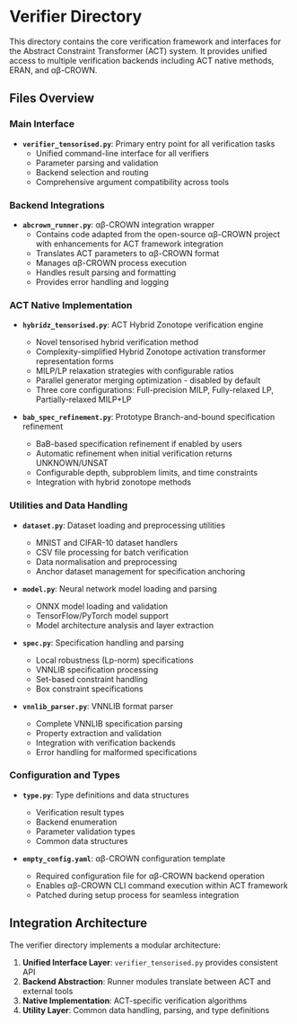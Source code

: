 # Verifier Directory

This directory contains the core verification framework and interfaces for the Abstract Constraint Transformer (ACT) system. It provides unified access to multiple verification backends including ACT native methods, ERAN, and αβ-CROWN.

## Files Overview

### Main Interface
- **`verifier_tensorised.py`**: Primary entry point for all verification tasks
  - Unified command-line interface for all verifiers
  - Parameter parsing and validation
  - Backend selection and routing
  - Comprehensive argument compatibility across tools

### Backend Integrations
- **`abcrown_runner.py`**: αβ-CROWN integration wrapper
  - Contains code adapted from the open-source αβ-CROWN project with enhancements for ACT framework integration
  - Translates ACT parameters to αβ-CROWN format
  - Manages αβ-CROWN process execution
  - Handles result parsing and formatting
  - Provides error handling and logging

### ACT Native Implementation
- **`hybridz_tensorised.py`**: ACT Hybrid Zonotope verification engine
  - Novel tensorised hybrid verification method
  - Complexity-simplified Hybrid Zonotope activation transformer representation forms
  - MILP/LP relaxation strategies with configurable ratios
  - Parallel generator merging optimization - disabled by default
  - Three core configurations: Full-precision MILP, Fully-relaxed LP, Partially-relaxed MILP+LP

- **`bab_spec_refinement.py`**: Prototype Branch-and-bound specification refinement
  - BaB-based specification refinement if enabled by users
  - Automatic refinement when initial verification returns UNKNOWN/UNSAT
  - Configurable depth, subproblem limits, and time constraints
  - Integration with hybrid zonotope methods

### Utilities and Data Handling
- **`dataset.py`**: Dataset loading and preprocessing utilities
  - MNIST and CIFAR-10 dataset handlers
  - CSV file processing for batch verification
  - Data normalisation and preprocessing
  - Anchor dataset management for specification anchoring

- **`model.py`**: Neural network model loading and parsing
  - ONNX model loading and validation
  - TensorFlow/PyTorch model support
  - Model architecture analysis and layer extraction

- **`spec.py`**: Specification handling and parsing
  - Local robustness (Lp-norm) specifications
  - VNNLIB specification processing
  - Set-based constraint handling
  - Box constraint specifications

- **`vnnlib_parser.py`**: VNNLIB format parser
  - Complete VNNLIB specification parsing
  - Property extraction and validation
  - Integration with verification backends
  - Error handling for malformed specifications

### Configuration and Types
- **`type.py`**: Type definitions and data structures
  - Verification result types
  - Backend enumeration
  - Parameter validation types
  - Common data structures

- **`empty_config.yaml`**: αβ-CROWN configuration template
  - Required configuration file for αβ-CROWN backend operation
  - Enables αβ-CROWN CLI command execution within ACT framework
  - Patched during setup process for seamless integration


## Integration Architecture

The verifier directory implements a modular architecture:

1. **Unified Interface Layer**: `verifier_tensorised.py` provides consistent API
2. **Backend Abstraction**: Runner modules translate between ACT and external tools
3. **Native Implementation**: ACT-specific verification algorithms
4. **Utility Layer**: Common data handling, parsing, and type definitions